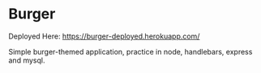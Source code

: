 # Burger
Deployed Here: https://burger-deployed.herokuapp.com/

Simple burger-themed application, practice in node, handlebars, express and mysql.
